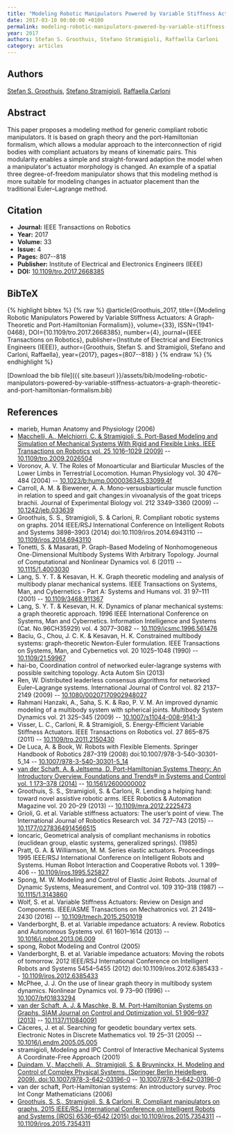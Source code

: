 ```yaml
---
title: "Modeling Robotic Manipulators Powered by Variable Stiffness Actuators: A Graph-Theoretic and Port-Hamiltonian Formalism"
date: 2017-03-10 00:00:00 +0100
permalink: modeling-robotic-manipulators-powered-by-variable-stiffness-actuators-a-graph-theoretic-and-port-hamiltonian-formalism
year: 2017
authors: Stefan S. Groothuis, Stefano Stramigioli, Raffaella Carloni
category: articles
---
```

 
## Authors
[Stefan S. Groothuis](authors/stefan-s-groothuis), [Stefano Stramigioli](authors/stefano-stramigioli), [Raffaella Carloni](authors/raffaella-carloni)
 
## Abstract
This paper proposes a modeling method for generic compliant robotic manipulators. It is based on graph theory and the port-Hamiltonian formalism, which allows a modular approach to the interconnection of rigid bodies with compliant actuators by means of kinematic pairs. This modularity enables a simple and straight-forward adaption the model when a manipulator's actuator morphology is changed. An example of a spatial three degree-of-freedom manipulator shows that this modeling method is more suitable for modeling changes in actuator placement than the traditional Euler–Lagrange method.
 
## Citation
- **Journal:** IEEE Transactions on Robotics
- **Year:** 2017
- **Volume:** 33
- **Issue:** 4
- **Pages:** 807--818
- **Publisher:** Institute of Electrical and Electronics Engineers (IEEE)
- **DOI:** [10.1109/tro.2017.2668385](https://doi.org/10.1109/tro.2017.2668385)
 
## BibTeX
{% highlight bibtex %}
{% raw %}
@article{Groothuis_2017,
  title={{Modeling Robotic Manipulators Powered by Variable Stiffness Actuators: A Graph-Theoretic and Port-Hamiltonian Formalism}},
  volume={33},
  ISSN={1941-0468},
  DOI={10.1109/tro.2017.2668385},
  number={4},
  journal={IEEE Transactions on Robotics},
  publisher={Institute of Electrical and Electronics Engineers (IEEE)},
  author={Groothuis, Stefan S. and Stramigioli, Stefano and Carloni, Raffaella},
  year={2017},
  pages={807--818}
}
{% endraw %}
{% endhighlight %}
 
[Download the bib file]({{ site.baseurl }}/assets/bib/modeling-robotic-manipulators-powered-by-variable-stiffness-actuators-a-graph-theoretic-and-port-hamiltonian-formalism.bib)
 
## References
- marieb, Human Anatomy and Physiology (2006)
- [Macchelli, A., Melchiorri, C. & Stramigioli, S. Port-Based Modeling and Simulation of Mechanical Systems With Rigid and Flexible Links. IEEE Transactions on Robotics vol. 25 1016–1029 (2009)](port-based-modeling-and-simulation-of-mechanical-systems-with-rigid-and-flexible-links) -- [10.1109/tro.2009.2026504](https://doi.org/10.1109/tro.2009.2026504)
- Voronov, A. V. The Roles of Monoarticular and Biarticular Muscles of the Lower Limbs in Terrestrial Locomotion. Human Physiology vol. 30 476–484 (2004) -- [10.1023/b:hump.0000036345.33099.4f](https://doi.org/10.1023/b:hump.0000036345.33099.4f)
- Carroll, A. M. & Biewener, A. A. Mono-versusbiarticular muscle function in relation to speed and gait changes:in vivoanalysis of the goat triceps brachii. Journal of Experimental Biology vol. 212 3349–3360 (2009) -- [10.1242/jeb.033639](https://doi.org/10.1242/jeb.033639)
- Groothuis, S. S., Stramigioli, S. & Carloni, R. Compliant robotic systems on graphs. 2014 IEEE/RSJ International Conference on Intelligent Robots and Systems 3898–3903 (2014) doi:10.1109/iros.2014.6943110 -- [10.1109/iros.2014.6943110](https://doi.org/10.1109/iros.2014.6943110)
- Tonetti, S. & Masarati, P. Graph-Based Modeling of Nonhomogeneous One-Dimensional Multibody Systems With Arbitrary Topology. Journal of Computational and Nonlinear Dynamics vol. 6 (2011) -- [10.1115/1.4003030](https://doi.org/10.1115/1.4003030)
- Lang, S. Y. T. & Kesavan, H. K. Graph theoretic modeling and analysis of multibody planar mechanical systems. IEEE Transactions on Systems, Man, and Cybernetics - Part A: Systems and Humans vol. 31 97–111 (2001) -- [10.1109/3468.911367](https://doi.org/10.1109/3468.911367)
- Lang, S. Y. T. & Kesevan, H. K. Dynamics of planar mechanical systems: a graph theoretic approach. 1996 IEEE International Conference on Systems, Man and Cybernetics. Information Intelligence and Systems (Cat. No.96CH35929) vol. 4 3077–3082 -- [10.1109/icsmc.1996.561476](https://doi.org/10.1109/icsmc.1996.561476)
- Baciu, G., Chou, J. C. K. & Kesavan, H. K. Constrained multibody systems: graph-theoretic Newton-Euler formulation. IEEE Transactions on Systems, Man, and Cybernetics vol. 20 1025–1048 (1990) -- [10.1109/21.59967](https://doi.org/10.1109/21.59967)
- hai-bo, Coordination control of networked euler-lagrange systems with possible switching topology. Acta Autom Sin (2013)
- Ren, W. Distributed leaderless consensus algorithms for networked Euler–Lagrange systems. International Journal of Control vol. 82 2137–2149 (2009) -- [10.1080/00207170902948027](https://doi.org/10.1080/00207170902948027)
- Rahmani Hanzaki, A., Saha, S. K. & Rao, P. V. M. An improved dynamic modeling of a multibody system with spherical joints. Multibody System Dynamics vol. 21 325–345 (2009) -- [10.1007/s11044-008-9141-3](https://doi.org/10.1007/s11044-008-9141-3)
- Visser, L. C., Carloni, R. & Stramigioli, S. Energy-Efficient Variable Stiffness Actuators. IEEE Transactions on Robotics vol. 27 865–875 (2011) -- [10.1109/tro.2011.2150430](https://doi.org/10.1109/tro.2011.2150430)
- De Luca, A. & Book, W. Robots with Flexible Elements. Springer Handbook of Robotics 287–319 (2008) doi:10.1007/978-3-540-30301-5_14 -- [10.1007/978-3-540-30301-5_14](https://doi.org/10.1007/978-3-540-30301-5_14)
- [van der Schaft, A. & Jeltsema, D. Port-Hamiltonian Systems Theory: An Introductory Overview. Foundations and Trends® in Systems and Control vol. 1 173–378 (2014)](port-hamiltonian-systems-theory-an-introductory-overview) -- [10.1561/2600000002](https://doi.org/10.1561/2600000002)
- Groothuis, S. S., Stramigioli, S. & Carloni, R. Lending a helping hand: toward novel assistive robotic arms. IEEE Robotics &amp; Automation Magazine vol. 20 20–29 (2013) -- [10.1109/mra.2012.2225473](https://doi.org/10.1109/mra.2012.2225473)
- Grioli, G. et al. Variable stiffness actuators: The user’s point of view. The International Journal of Robotics Research vol. 34 727–743 (2015) -- [10.1177/0278364914566515](https://doi.org/10.1177/0278364914566515)
- loncaric, Geometrical analysis of compliant mechanisms in robotics (euclidean group, elastic systems, generalized springs). (1985)
- Pratt, G. A. & Williamson, M. M. Series elastic actuators. Proceedings 1995 IEEE/RSJ International Conference on Intelligent Robots and Systems. Human Robot Interaction and Cooperative Robots vol. 1 399–406 -- [10.1109/iros.1995.525827](https://doi.org/10.1109/iros.1995.525827)
- Spong, M. W. Modeling and Control of Elastic Joint Robots. Journal of Dynamic Systems, Measurement, and Control vol. 109 310–318 (1987) -- [10.1115/1.3143860](https://doi.org/10.1115/1.3143860)
- Wolf, S. et al. Variable Stiffness Actuators: Review on Design and Components. IEEE/ASME Transactions on Mechatronics vol. 21 2418–2430 (2016) -- [10.1109/tmech.2015.2501019](https://doi.org/10.1109/tmech.2015.2501019)
- Vanderborght, B. et al. Variable impedance actuators: A review. Robotics and Autonomous Systems vol. 61 1601–1614 (2013) -- [10.1016/j.robot.2013.06.009](https://doi.org/10.1016/j.robot.2013.06.009)
- spong, Robot Modeling and Control (2005)
- Vanderborght, B. et al. Variable impedance actuators: Moving the robots of tomorrow. 2012 IEEE/RSJ International Conference on Intelligent Robots and Systems 5454–5455 (2012) doi:10.1109/iros.2012.6385433 -- [10.1109/iros.2012.6385433](https://doi.org/10.1109/iros.2012.6385433)
- McPhee, J. J. On the use of linear graph theory in multibody system dynamics. Nonlinear Dynamics vol. 9 73–90 (1996) -- [10.1007/bf01833294](https://doi.org/10.1007/bf01833294)
- [van der Schaft, A. J. & Maschke, B. M. Port-Hamiltonian Systems on Graphs. SIAM Journal on Control and Optimization vol. 51 906–937 (2013)](port-hamiltonian-systems-on-graphs) -- [10.1137/110840091](https://doi.org/10.1137/110840091)
- Cáceres, J. et al. Searching for geodetic boundary vertex sets. Electronic Notes in Discrete Mathematics vol. 19 25–31 (2005) -- [10.1016/j.endm.2005.05.005](https://doi.org/10.1016/j.endm.2005.05.005)
- stramigioli, Modeling and IPC Control of Interactive Mechanical Systems A Coordinate-Free Approach (2001)
- [Duindam, V., Macchelli, A., Stramigioli, S. & Bruyninckx, H. Modeling and Control of Complex Physical Systems. (Springer Berlin Heidelberg, 2009). doi:10.1007/978-3-642-03196-0](modeling-and-control-of-complex-physical-systems) -- [10.1007/978-3-642-03196-0](https://doi.org/10.1007/978-3-642-03196-0)
- van der schaft, Port-Hamiltonian systems: An introductory survey. Proc Int Congr Mathematicians (2006)
- [Groothuis, S. S., Stramigioli, S. & Carloni, R. Compliant manipulators on graphs. 2015 IEEE/RSJ International Conference on Intelligent Robots and Systems (IROS) 6536–6542 (2015) doi:10.1109/iros.2015.7354311](compliant-manipulators-on-graphs) -- [10.1109/iros.2015.7354311](https://doi.org/10.1109/iros.2015.7354311)

